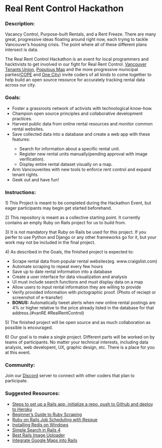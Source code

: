 <h1>Real Rent Control Hackathon</h1>

<h3>Description:</h3>
<p>Vacancy Control, Purpose-built Rentals, and a Rent Freeze. There are many great, progressive ideas floating around right now, each trying to tackle Vancouver’s housing crisis. The point where all of these different plans intersect is data.</p>

<p>The Real Rent Control Hackathon is an event for local programmers and hacktivists to get involved in our fight for Real Rent Control. <a href="https://www.vancouvertenantsunion.ca/">Vancouver Tenants Union</a>, <a href="https://populousmap.com/">Populous Map</a> and the more progressive municipal parties(<a href="cope.bc.ca">COPE</a> and <a href="http://www.onecityvancouver.ca/">One City</a>) invite coders of all kinds to come together to help build an open source resource for accurately tracking rental data across our city.</p>

<h3>Goals:</h3>
<ul>
	<li>Foster a grassroots network of activists with technological know-how.</li>
	<li>Champion open source principles and collaborative development practices.</li>
	<li>Harvest public data from online rental resources and monitor common rental websites.</li>
	<li>Save collected data into a database and create a web app with these features:</li>
	<ul>
		<li>Search for information about a specific rental unit.</li>
		<li>Register new rental units manually(pending approval with image verification).</li>
		<li>Display entire rental dataset visually on a map.</li>
	</ul>
	<li>Arm Vancouverites with new tools to enforce rent control and expand tenant rights.</li>
	<li>Geek out and have fun!</li>
</ul>

<h3>Instructions:</h3>
<p>1) This Project is meant to be completed during the Hackathon Event, but eager participants may begin get started beforehand.</p>
<p>2) This repository is meant as a collective starting point. It currently contains an empty Ruby on Rails project for us to build from.</p>
<p>3) It is not mandatory that Ruby on Rails be used for this project. If you perfer to use Python and Django or any other frameworks go for it, but your work may not be included in the final project.</p>
<p>4) As described in the Goals, the finished project is expected to:
	<ul>
		<li> Scrape rental data from popular rental websites(eg. www.craigslist.com)</li>
		<li> Automate scraping to repeat every few hours</li>
		<li> Save up to date rental information into a database</li>
		<li> Create a user interface for data visualization and analysis</li>
		<li> UI must include search functions and must display data on a map</li>
		<li> Allow users to input rental information they are willing to provide</li>
		<li> Verify provided information with pictographic proof. (Photo of reciept or screenshot of e-transfer)</li>
		<li><strong>BONUS:</strong> Automatically tweet alerts when new online rental postings are 4% or higher relative to the price already listed in the database for that address.(#vanRE #RealRentControl)</li>
	</ul>
</p>
<p>5) The finished project will be open source and as much collaboration as possible is encouraged.</p>
<p>6) Our goal is to make a single project. Different parts will be worked on by teams of participants. No matter your technical interests, including data analysis, web developent, UX, graphic design, etc. There is a place for you at this event.</p>


<h3>Community:</h3>
<p>Join our <a href="https://discord.gg/Tq6AFCt">Discord</a> server to connect with other coders that plan to participate.</p>

<h3>Suggested Resources:</h3>
<ul>
	<li><a href='https://gist.github.com/JennDudley/2493288'>
		Steps to set up a Rails app, initialize a repo, push to Github and deploy to Heroku</a></li>
	<li><a href="https://medium.com/@LindaVivah/the-beginner-s-guide-scraping-in-ruby-cheat-sheet-c4f9c26d1b8c">
		Beginner’s Guide to Ruby Scraping</a></li>
	<li><a href="https://blog.botreetechnologies.com/job-scheduling-with-resque-in-ruby-on-rails-e2c6bbd55838">
		Ruby on Rails Job Scheduling with Resque</a></li>
	<li><a href="https://medium.com/@furkanpur/installation-redis-on-windows-10-13fbb055be7c">
		Installing Redis on Windows</a></li>
	<li><a href="http://www.korenlc.com/creating-a-simple-search-in-rails-4/">
		Simple Search in Rails 4</a></li>
	<li><a href="https://infinum.co/the-capsized-eight/best-rails-image-uploader-paperclip-carrierwave-refile">
		Best Rails Image Uploader</a></li>
	<li><a href="https://anadea.info/blog/how-to-integrate-google-maps-into-ruby-on-rails-app">
		Integrate Google Maps into Rails</a></li>
</ul>



